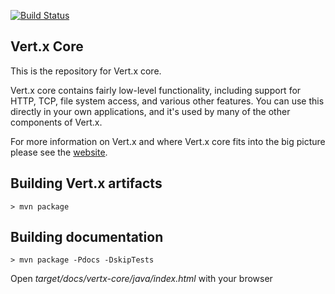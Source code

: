 [![Build Status](https://travis-ci.org/eclipse/vert.x.svg?branch=master)](https://travis-ci.org/eclipse/vert.x)

## Vert.x Core

This is the repository for Vert.x core.

Vert.x core contains fairly low-level functionality, including support for HTTP, TCP, file system access, and various other features. You can use this directly in your own applications, and it's used by many of the other components of Vert.x.

For more information on Vert.x and where Vert.x core fits into the big picture please see the [website](http://vertx.io).

## Building Vert.x artifacts

```
> mvn package
```

## Building documentation

```
> mvn package -Pdocs -DskipTests
```

Open _target/docs/vertx-core/java/index.html_ with your browser
